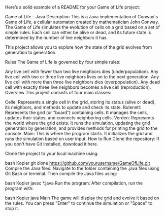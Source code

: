 
Here’s a solid example of a README for your Game of Life project:

Game of Life - Java
Description
This is a Java implementation of Conway's Game of Life, a cellular automaton created by mathematician John Conway. The Game of Life simulates the evolution of cells on a grid based on a set of simple rules. Each cell can either be alive or dead, and its future state is determined by the number of live neighbors it has.

This project allows you to explore how the state of the grid evolves from generation to generation.

Rules
The Game of Life is governed by four simple rules:

Any live cell with fewer than two live neighbors dies (underpopulation).
Any live cell with two or three live neighbors lives on to the next generation.
Any live cell with more than three live neighbors dies (overpopulation).
Any dead cell with exactly three live neighbors becomes a live cell (reproduction).
Overview
This project consists of four main classes:

Celle: Represents a single cell in the grid, storing its status (alive or dead), its neighbors, and methods to update and check its state.
Rutenett: Represents the grid (or "board") containing cells. It manages the cells, updates their states, and connects neighboring cells.
Verden: Represents the world where the grid exists. It runs the simulation, updating the grid generation by generation, and provides methods for printing the grid to the console.
Main: This is where the program starts. It initializes the grid and runs the simulation based on user input.
How to Run
Clone the repository: If you don't have Git installed, download it here.

Clone the project to your local machine using:

bash
Kopier
git clone https://github.com/yourusername/GameOfLife.git
Compile the Java files: Navigate to the folder containing the .java files using Git Bash or terminal. Then compile the Java files using:

bash
Kopier
javac *.java
Run the program: After compilation, run the program with:

bash
Kopier
java Main
The game will display the grid and evolve it based on the rules. You can press "Enter" to continue the simulation or "Space" to stop it.
